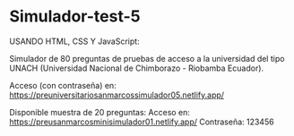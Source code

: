 # Simulador-test-5
USANDO HTML, CSS Y JavaScript:

Simulador de 80 preguntas de pruebas de acceso a la universidad del tipo UNACH (Universidad Nacional de Chimborazo - Riobamba Ecuador).

Acceso (con contraseña) en: https://preuniversitariosanmarcossimulador05.netlify.app/

Disponible muestra de 20 preguntas: Acceso en: https://preusanmarcosminisimulador01.netlify.app/ Contraseña: 123456
